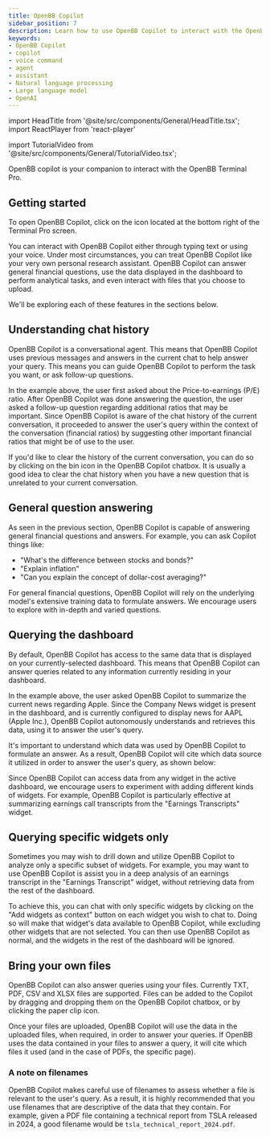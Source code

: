 ```yaml
---
title: OpenBB Copilot
sidebar_position: 7
description: Learn how to use OpenBB Copilot to interact with the OpenBB Terminal Pro
keywords:
- OpenBB Copilot
- copilot
- voice command
- agent
- assistant
- Natural language processing
- Large language model
- OpenAI
---
```


import HeadTitle from '@site/src/components/General/HeadTitle.tsx';
import ReactPlayer from 'react-player'


<HeadTitle title="Copilot | OpenBB Terminal Pro Docs" />

import TutorialVideo from '@site/src/components/General/TutorialVideo.tsx';

OpenBB copilot is your companion to interact with the OpenBB Terminal Pro.

## Getting started

<ReactPlayer width="50%" height="50%" playing loop muted='true' volume='0' url='https://github.com/OpenBB-finance/OpenBBTerminal/assets/14093308/6466c3e3-111b-4246-ae9b-b6403712c862' />

To open OpenBB Copilot, click on the icon located at the bottom right of the Terminal Pro screen.

You can interact with OpenBB Copilot either through typing text or using your
voice.  Under most circumstances, you can treat OpenBB Copilot like your very
own personal research assistant. OpenBB Copilot can answer general financial
questions, use the data displayed in the dashboard to perform analytical tasks,
and even interact with files that you choose to upload.

We'll be exploring each of these features in the sections below.

## Understanding chat history

<ReactPlayer width="50%" height="100%" playing loop muted='true' volume='0' url='https://github.com/OpenBB-finance/OpenBBTerminal/assets/14093308/312510fb-fb17-474c-8698-a2960134e285' />

OpenBB Copilot is a conversational agent. This means that OpenBB Copilot uses
previous messages and answers in the current chat to help answer your query.
This means you can guide OpenBB Copilot to perform the task you want, or ask
follow-up questions.

In the example above, the user first asked about the Price-to-earnings (P/E)
ratio. After OpenBB Copilot was done answering the question, the user asked a
follow-up question regarding additional ratios that may be important. Since
OpenBB Copilot is aware of the chat history of the current conversation, it
proceeded to answer the user's query within the context of the conversation
(financial ratios) by suggesting other important financial ratios that might be
of use to the user.

If you'd like to clear the history of the current conversation, you can do so by
clicking on the bin icon in the OpenBB Copilot chatbox. It is usually a good
idea to clear the chat history when you have a new question that is unrelated to
your current conversation.

<ReactPlayer width="50%" height="100%" playing loop muted='true' volume='0' url='https://github.com/OpenBB-finance/OpenBBTerminal/assets/14093308/dd67030e-bfd4-4e8c-b9f4-e67d3dbd2249' />


## General question answering
As seen in the previous section, OpenBB Copilot is capable of answering general
financial questions and answers.  For example, you can ask Copilot things like:

- "What's the difference between stocks and bonds?"
- "Explain inflation"
- "Can you explain the concept of dollar-cost averaging?"

For general financial questions, OpenBB Copilot will rely on the underlying
model's extensive training data to formulate answers. We encourage users to
explore with in-depth and varied questions.

## Querying the dashboard

<ReactPlayer width="70%" height="100%" playing loop muted='true' volume='0' url='https://github.com/OpenBB-finance/OpenBBTerminal/assets/14093308/0c502fa9-dae3-45f1-996d-2b9940161c24' />

By default, OpenBB Copilot has access to the same data that is displayed on your
currently-selected dashboard. This means that OpenBB Copilot can answer queries
related to any information currently residing in your dashboard.

In the example above, the user asked OpenBB Copilot to summarize the current
news regarding Apple. Since the Company News widget is present in the
dashboard, and is currently configured to display news for AAPL (Apple Inc.),
OpenBB Copilot autonomously understands and retrieves this data, using it to
answer the user's query.

It's important to understand which data was used by OpenBB Copilot to formulate
an answer. As a result, OpenBB Copilot will cite which data source it utilized
in order to answer the user's query, as shown below:

<ReactPlayer width="50%" height="100%" playing loop muted='true' volume='0' url='https://github.com/OpenBB-finance/OpenBBTerminal/assets/14093308/2156f1cb-f49e-4481-8131-41fcd6b91672' />

Since OpenBB Copilot can access data from any widget in the active dashboard, we
encourage users to experiment with adding different kinds of widgets. For
example, OpenBB Copilot is particularly effective at summarizing earnings call
transcripts from the "Earnings Transcripts" widget.

## Querying specific widgets only

<ReactPlayer width="70%" height="100%" playing loop muted='true' volume='0' url='https://github.com/OpenBB-finance/OpenBBTerminal/assets/14093308/1335e310-cd65-4917-bc34-1de8b3e5f7fc' />


Sometimes you may wish to drill down and utilize OpenBB Copilot to analyze only
 a specific subset of widgets. For example, you may want to use OpenBB Copilot
 is assist you in a deep analysis of an earnings transcript in the "Earnings
 Transcript" widget, without retrieving data from the rest of the dashboard.
 
 To achieve this, you can chat with only specific widgets by clicking on the
 "Add widgets as context" button on each widget you wish to chat to. Doing so
 will make that widget's data available to OpenBB Copilot, while excluding other
 widgets that are not selected. You can then use OpenBB Copilot as normal, and
 the widgets in the rest of the dashboard will be ignored.

## Bring your own files

<ReactPlayer width="70%" height="100%" playing loop muted='true' volume='0' url='https://github.com/OpenBB-finance/OpenBBTerminal/assets/14093308/905eb674-5619-4797-8adf-9cf13a846792' />

OpenBB Copilot can also answer queries using your files. Currently TXT, PDF,
CSV and XLSX files are supported. Files can be added to the Copilot by dragging
and dropping them on the OpenBB Copilot chatbox, or by clicking the paper clip
icon.

Once your files are uploaded, OpenBB Copilot will use the data in the uploaded
files, when required, in order to answer your queries. If OpenBB uses the data
contained in your files to answer a query, it will cite which files it used (and
in the case of PDFs, the specific page).

### A note on filenames
OpenBB Copilot makes careful use of filenames to assess whether a file is
relevant to the user's query. As a result, it is highly recommended that you use
filenames that are descriptive of the data that they contain. For example, given
a PDF file containing a technical report from TSLA released in 2024, a good
filename would be `tsla_technical_report_2024.pdf`.
